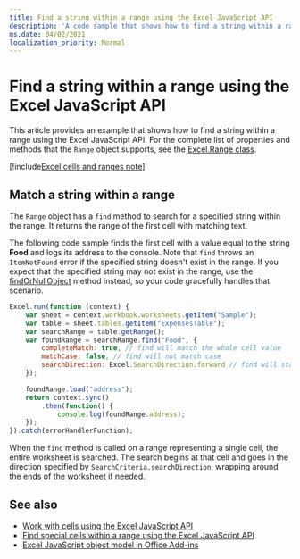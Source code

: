 ```yaml
---
title: Find a string within a range using the Excel JavaScript API
description: 'A code sample that shows how to find a string within a range using the Excel JavaScript API.'
ms.date: 04/02/2021
localization_priority: Normal
---
```


# Find a string within a range using the Excel JavaScript API

This article provides an example that shows how to find a string within a range using the Excel JavaScript API. For the complete list of properties and methods that the `Range` object supports, see the [Excel.Range class](/javascript/api/excel/excel.range).

[!include[Excel cells and ranges note](../includes/note-excel-cells-and-ranges.md)]

## Match a string within a range

The `Range` object has a `find` method to search for a specified string within the range. It returns the range of the first cell with matching text.

The following code sample finds the first cell with a value equal to the string **Food** and logs its address to the console. Note that `find` throws an `ItemNotFound` error if the specified string doesn't exist in the range. If you expect that the specified string may not exist in the range, use the [findOrNullObject](../develop/application-specific-api-model.md#ornullobject-methods-and-properties) method instead, so your code gracefully handles that scenario.

```js
Excel.run(function (context) {
    var sheet = context.workbook.worksheets.getItem("Sample");
    var table = sheet.tables.getItem("ExpensesTable");
    var searchRange = table.getRange();
    var foundRange = searchRange.find("Food", {
        completeMatch: true, // find will match the whole cell value
        matchCase: false, // find will not match case
        searchDirection: Excel.SearchDirection.forward // find will start searching at the beginning of the range
    });

    foundRange.load("address");
    return context.sync()
        .then(function() {
            console.log(foundRange.address);
    });
}).catch(errorHandlerFunction);
```

When the `find` method is called on a range representing a single cell, the entire worksheet is searched. The search begins at that cell and goes in the direction specified by `SearchCriteria.searchDirection`, wrapping around the ends of the worksheet if needed.

## See also

- [Work with cells using the Excel JavaScript API](excel-add-ins-cells.md)
- [Find special cells within a range using the Excel JavaScript API](excel-add-ins-ranges-special-cells.md)
- [Excel JavaScript object model in Office Add-ins](excel-add-ins-core-concepts.md)